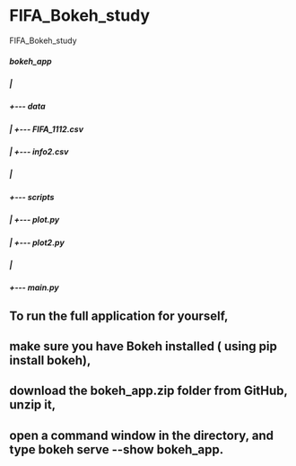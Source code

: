 # FIFA_Bokeh_study
FIFA_Bokeh_study

#####  bokeh_app
#####  |
#####  +--- data
#####  |   +--- FIFA_1112.csv
#####  |   +--- info2.csv
#####  |
#####  +--- scripts
#####  |   +--- plot.py
#####  |   +--- plot2.py
#####  |
#####  +--- main.py


## To run the full application for yourself, 
## make sure you have Bokeh installed ( using pip install bokeh), 
## download the bokeh_app.zip folder from GitHub, unzip it, 
## open a command window in the directory, and type bokeh serve --show bokeh_app. 
